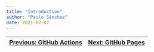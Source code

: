 ```yaml
---
title: "Introduction"
author: "Paulo Sánchez"
date: 2021-02-07
---
```


[Previous: GitHub Actions](https://erlete.github.io/github-customization-guide/guides/actions-guide.html) | [Next: GitHub Pages](https://erlete.github.io/github-customization-guide/guides/pages-guide.html)
----- | -----
